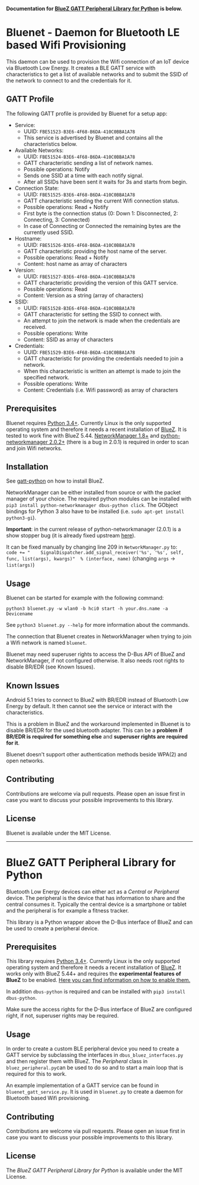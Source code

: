**Documentation for [BlueZ GATT Peripheral Library for Python](https://github.com/luminosuslight/senic-hub/tree/bluenet-docs/senic_hub/bluenet#bluez-gatt-peripheral-library-for-python) is below.**

# Bluenet - Daemon for Bluetooth LE based Wifi Provisioning

This daemon can be used to provision the Wifi connection of an IoT device via Bluetooth Low Energy.
It creates a BLE GATT service with characteristics to get a list of available networks and to submit the SSID of the network to connect to and the credentials for it.

## GATT Profile

The following GATT profile is provided by Bluenet for a setup app:

* Service:
    * UUID: `FBE51523-B3E6-4F68-B6DA-410C0BBA1A78`
    * This service is advertised by Bluenet and contains all the characteristics below.
* Available Networks:
    * UUID: `FBE51524-B3E6-4F68-B6DA-410C0BBA1A78`
    * GATT characteristic sending a list of network names.
    * Possible operations: Notify
    * Sends one SSID at a time with each notify signal.
    * After all SSIDs have been sent it waits for 3s and starts from begin.
* Connection State:
    * UUID: `FBE51525-B3E6-4F68-B6DA-410C0BBA1A78`
    * GATT characteristic sending the current Wifi connection status.
    * Possible operations: Read + Notify
    * First byte  is the connection status (0: Down 1: Disconnected, 2: Connecting, 3: Connected)
    * In case of Connecting or Connected the remaining bytes are the currently used SSID.
* Hostname:
    * UUID: `FBE51526-B3E6-4F68-B6DA-410C0BBA1A78`
    * GATT characteristic providing the host name of the server.
    * Possible operations: Read + Notify
    * Content: host name as array of characters
* Version:
    * UUID: `FBE51527-B3E6-4F68-B6DA-410C0BBA1A78`
    * GATT characteristic providing the version of this GATT service.
    * Possible operations: Read
    * Content: Version as a string (array of characters)
* SSID:
    * UUID: `FBE51528-B3E6-4F68-B6DA-410C0BBA1A78`
    * GATT characteristic for setting the SSID to connect with.
    * An attempt to join the network is made when the credentials are received.
    * Possible operations: Write
    * Content: SSID as array of characters
* Credentials:
    * UUID: `FBE51529-B3E6-4F68-B6DA-410C0BBA1A78`
    * GATT characteristic for providing the credentials needed to join a network.
    * When this characteristic is written an attempt is made to join the specified network.
    * Possible operations: Write
    * Content: Credentials (i.e. Wifi password) as array of characters

## Prerequisites

Bluenet requires [Python 3.4+](https://www.python.org). Currently Linux is the only supported operating system and therefore it needs a recent installation of [BlueZ](http://www.bluez.org/). It is tested to work fine with BlueZ 5.44.
[NetworkManager 1.8+](https://wiki.gnome.org/Projects/NetworkManager) and [python-networkmanager 2.0.2+](https://pypi.python.org/pypi/python-networkmanager) (there is a bug in 2.0.1) is required in order to scan and join Wifi networks.

## Installation

See [gatt-python](https://github.com/getsenic/gatt-python) on how to install BlueZ.

NetworkManager can be either installed from source or with the packet manager of your choice.
The required python modules can be installed with `pip3 install python-networkmanager dbus-python click`.
The GObject bindings for Python 3 also have to be installed (i.e. `sudo apt-get install python3-gi`).


**Important**: in the current release of python-networkmanager (2.0.1) is a show stopper bug (it is already fixed upstream [here](https://github.com/seveas/python-networkmanager/commit/aea55e82cfd888e12bb4cd7b7c4fffba1a6c09ba)).

It can be fixed manually by changing line 209 in `NetworkManager.py` to:
```        code += "    SignalDispatcher.add_signal_receiver('%s', '%s', self, func, list(args), kwargs)"  % (interface, name)```
(changing `args` -> `list(args)`)

## Usage

Bluenet can be started for example with the following command:

```python3 bluenet.py -w wlan0 -b hci0 start -h your.dns.name -a Devicename```

See `python3 bluenet.py --help` for more information about the commands.

The connection that Bluenet creates in NetworkManager when trying to join a Wifi network is named `bluenet`.

Bluenet may need superuser rights to access the D-Bus API of BlueZ and NetworkManager, if not configured otherwise. It also needs root rights to disable BR/EDR (see Known Issues).

## Known Issues

Android 5.1 tries to connect to BlueZ with BR/EDR instead of Bluetooth Low Energy by default. It then cannot see the service or interact with the characteristics.

This is a problem in BlueZ and the workaround implemented in Bluenet is to disable BR/EDR for the used bluetooth adapter. This can be a **problem if BR/EDR is required for something else** and **superuser rights are required for it**.


Bluenet doesn't support other authentication methods beside WPA(2) and open networks.

## Contributing

Contributions are welcome via pull requests. Please open an issue first in case you want to discuss your possible improvements to this library.

## License

Bluenet is available under the MIT License.

---

# BlueZ GATT Peripheral Library for Python

Bluetooth Low Energy devices can either act as a *Central* or *Peripheral* device. The peripheral is the device that has information to share and the central consumes it. Typically the central device is a smartphone or tablet and the peripheral is for example a fitness tracker.

This library is a Python wrapper above the D-Bus interface of BlueZ and can be used to create a peripheral device.

## Prerequisites

This library requires [Python 3.4+](https://www.python.org). Currently Linux is the only supported operating system and therefore it needs a recent installation of [BlueZ](http://www.bluez.org/). It works only with BlueZ 5.44+ and requires the **experimental features of BlueZ** to be enabled. [Here you can find information on how to enable them.](https://learn.adafruit.com/install-bluez-on-the-raspberry-pi/installation#enable-bluetooth-low-energy-features)

In addition `dbus-python` is required and can be installed with `pip3 install dbus-python`.

Make sure the access rights for the D-Bus interface of BlueZ are configured right, if not, superuser rights may be required.

## Usage

In order to create a custom BLE peripheral device you need to create a GATT service by subclassing the interfaces in `dbus_bluez_interfaces.py` and then register them with BlueZ. The *Peripheral* class in `bluez_peripheral.py`can be used to do so and to start a main loop that is required for this to work.

An example implementation of a GATT service can be found in `bluenet_gatt_service.py`. It is used in `bluenet.py` to create a daemon for Bluetooth based Wifi provisioning.

## Contributing

Contributions are welcome via pull requests. Please open an issue first in case you want to discuss your possible improvements to this library.

## License

The *BlueZ GATT Peripheral Library for Python* is available under the MIT License.